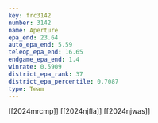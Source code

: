 ```yaml
---
key: frc3142
number: 3142
name: Aperture
epa_end: 23.64
auto_epa_end: 5.59
teleop_epa_end: 16.65
endgame_epa_end: 1.4
winrate: 0.5909
district_epa_rank: 37
district_epa_percentile: 0.7087
type: Team
---
```

[[2024mrcmp]]
[[2024njfla]]
[[2024njwas]]
